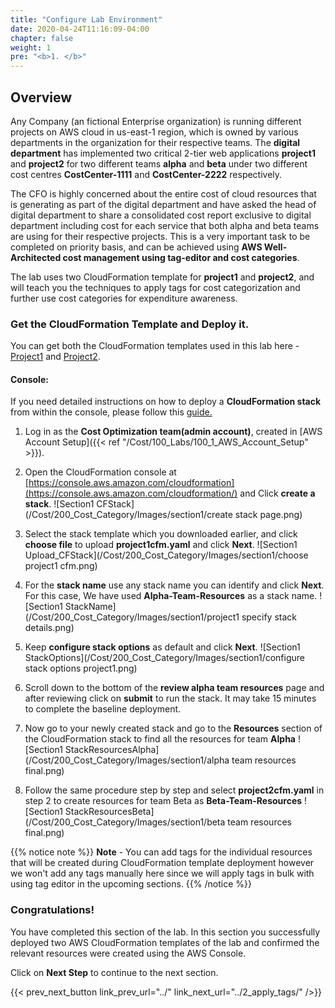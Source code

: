 ```yaml
---
title: "Configure Lab Environment"
date: 2020-04-24T11:16:09-04:00
chapter: false
weight: 1
pre: "<b>1. </b>"
---
```

## Overview
Any Company (an fictional Enterprise organization) is running different projects on AWS cloud in us-east-1 region, 
which is owned by various departments in the organization for their respective teams. 
The **digital department** has implemented two critical 2-tier web applications **project1** and **project2** 
for two different teams **alpha** and **beta** under two different cost centres **CostCenter-1111** and **CostCenter-2222** respectively.

The CFO is highly concerned about the entire cost of cloud resources that is generating 
as part of the digital department and have asked the head of digital department to share 
a consolidated cost report exclusive to digital department including cost for each service
that both alpha and beta teams are using for their respective projects. This is a very 
important task to be completed on priority basis, and can be achieved using 
**AWS Well-Architected cost management using tag-editor and cost categories**.

The lab uses two CloudFormation template for **project1** and **project2**, and
will teach you the techniques to apply tags for cost categorization and
further use cost categories for expenditure awareness.

### Get the CloudFormation Template and Deploy it.
You can get both the CloudFormation templates used in this lab here - [Project1](/Cost/200_Cost_Category/Code/Project1cfm.yml "Section2 CFTemplate1") and [Project2](/Cost/200_Cost_Category/Code/Project2cfm.yml "Section2 CFTemplate2").

#### Console:
If you need detailed instructions on how to deploy a **CloudFormation stack** from within the console, please follow this
[guide.](https://docs.aws.amazon.com/AWSCloudFormation/latest/UserGuide/cfn-console-create-stack.html)

1. Log in as the **Cost Optimization team(admin account)**, created in [AWS Account Setup]({{< ref "/Cost/100_Labs/100_1_AWS_Account_Setup" >}}).

2. Open the CloudFormation console at
    [https://console.aws.amazon.com/cloudformation](https://console.aws.amazon.com/cloudformation/)
    and Click **create a stack**. 
 ![Section1 CFStack](/Cost/200_Cost_Category/Images/section1/create stack page.png)

3. Select the stack template which you downloaded earlier, and click
    **choose file** to upload **project1cfm.yaml** and click **Next**.
 ![Section1 Upload_CFStack](/Cost/200_Cost_Category/Images/section1/choose project1 cfm.png)

4. For the **stack name** use any stack name you can identify and click
    **Next**. For this case, We have used **Alpha-Team-Resources** as a stack
    name.
 ![Section1 StackName](/Cost/200_Cost_Category/Images/section1/project1 specify stack details.png)

5. Keep **configure stack options** as default and click **Next**.
 ![Section1 StackOptions](/Cost/200_Cost_Category/Images/section1/configure stack options project1.png)

6. Scroll down to the bottom of the **review alpha team resources**
    page and after reviewing click on **submit** to run the stack. It
    may take 15 minutes to complete the baseline deployment.


7. Now go to your newly created stack and go to the **Resources**
    section of the CloudFormation stack to find all the resources for
    team **Alpha**
 ![Section1 StackResourcesAlpha](/Cost/200_Cost_Category/Images/section1/alpha team resources final.png)

8. Follow the same procedure step by step and select
    **project2cfm.yaml** in step 2 to create resources for team Beta as
    **Beta-Team-Resources**
 ![Section1 StackResourcesBeta](/Cost/200_Cost_Category/Images/section1/beta team resources final.png)

{{% notice note %}}
**Note** - You can add tags for the individual resources that will be
created during CloudFormation template deployment however we won\'t add
any tags manually here since we will apply tags in bulk with using tag
editor in the upcoming sections.
{{% /notice %}}

### Congratulations!

You have completed this section of the lab. In this section you
successfully deployed two AWS CloudFormation templates of the lab and
confirmed the relevant resources were created using the AWS Console.

Click on **Next Step** to continue to the next section.

{{< prev_next_button link_prev_url="../" link_next_url="../2_apply_tags/" />}}
